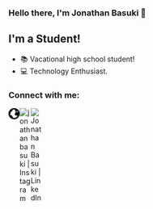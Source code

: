 ### Hello there, I'm Jonathan Basuki 👋
## I'm a Student!

- 📚 Vacational high school student!
- 💻 Technology Enthusiast.

### Connect with me:

[<img align="left" alt="jonathanbasuk.github.io" width="22px" src="https://raw.githubusercontent.com/iconic/open-iconic/master/svg/globe.svg" />][website]
[<img align="left" alt="jonathanbasuki | Instagram" width="22px" src="https://cdn.jsdelivr.net/npm/simple-icons@v3/icons/instagram.svg" />][instagram]
[<img align="left" alt="Jonathan Basuki | LinkedIn" width="22px" src="https://cdn.jsdelivr.net/npm/simple-icons@v3/icons/linkedin.svg" />][linkedin]

<br />

[website]: https://jonathanbasuki.github.io/
[instagram]: https://instagram.com/jonathanbasuki/
[linkedin]: https://www.linkedin.com/in/jonathan-basuki-21b7611a0/
